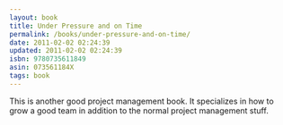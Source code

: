 ```yaml
---
layout: book
title: Under Pressure and on Time
permalink: /books/under-pressure-and-on-time/
date: 2011-02-02 02:24:39
updated: 2011-02-02 02:24:39
isbn: 9780735611849
asin: 073561184X
tags: book
---
```

This is another good project management book. It specializes in how to grow a
good team in addition to the normal project management stuff.
